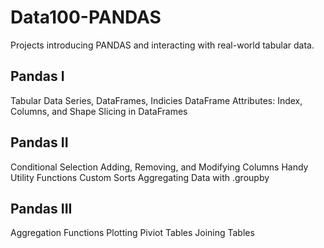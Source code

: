 # Data100-PANDAS
Projects introducing PANDAS and interacting with real-world tabular data.

## Pandas I
Tabular Data
Series, DataFrames, Indicies
DataFrame Attributes: Index, Columns, and Shape
Slicing in DataFrames

## Pandas II
Conditional Selection
Adding, Removing, and Modifying Columns
Handy Utility Functions
Custom Sorts
Aggregating Data with .groupby

## Pandas III
Aggregation Functions
Plotting
Piviot Tables
Joining Tables
